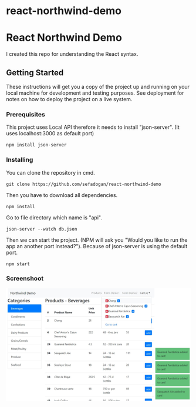 # react-northwind-demo

# React Northwind Demo

I created this repo for understanding the React syntax.

## Getting Started

These instructions will get you a copy of the project up and running on your local machine for development and testing purposes. See deployment for notes on how to deploy the project on a live system.

### Prerequisites

This project uses Local API therefore it needs to install "json-server". (It uses localhost:3000 as default port)

```
npm install json-server
```

### Installing

You can clone the repository in cmd.

```
git clone https://github.com/sefadogan/react-northwind-demo
```

Then you have to download all dependencies.

```
npm install
```

Go to file directory which name is "api". 

```
json-server --watch db.json
```

Then we can start the project. (NPM will ask you "Would you like to run the app an another port instead?"). Because of json-server is using the default port.

```
npm start
```

### Screenshoot

<img src="readme-images/summary-ss.JPG">

